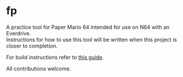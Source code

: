 # fp
A practice tool for Paper Mario 64 intended for use on N64 with an Everdrive.  
Instructions for how to use this tool will be written when this project is closer to completion.  
  
For build instructions refer to [this guide](https://github.com/jcog/fp/blob/master/setup.md).  
  
All contributions welcome.
